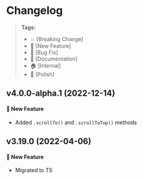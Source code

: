 Changelog
=========

> **Tags:**
> - :boom:       [Breaking Change]
> - :rocket:     [New Feature]
> - :bug:        [Bug Fix]
> - :memo:       [Documentation]
> - :house:      [Internal]
> - :nail_care:  [Polish]

## v4.0.0-alpha.1 (2022-12-14)

#### :rocket: New Feature

* Added `.scrollTo()` and `.scrollToTop()` methods

## v3.19.0 (2022-04-06)

#### :rocket: New Feature

* Migrated to TS
